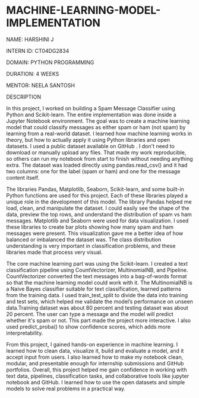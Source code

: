 # MACHINE-LEARNING-MODEL-IMPLEMENTATION   

NAME: HARSHINI J

INTERN ID: CT04DG2834

DOMAIN: PYTHON PROGRAMMING

DURATION: 4 WEEKS

MENTOR: NEELA SANTOSH

DESCRIPTION

In this project, I worked on building a Spam Message Classifier using Python and Scikit-learn. The entire implementation was done inside a Jupyter Notebook environment. The goal was to create a machine learning model that could classify messages as either spam or ham (not spam) by learning from a real-world dataset. I learned how machine learning works in theory, but how to actually apply it using Python libraries and open datasets. I used a public dataset available on GitHub . I don't need to download or manually upload any files. That made my work reproducible, so others can run my notebook from start to finish without needing anything extra. The dataset was loaded directly using pandas.read_csv() and it had two columns: one for the label (spam or ham) and one for the message content itself.

 The libraries Pandas, Matplotlib, Seaborn, Scikit-learn, and some built-in Python functions are used for this project. Each of these libraries played a unique role in the development of this model. The library Pandas helped me load, clean, and manipulate the dataset. I could easily see the shape of the data, preview the top rows, and understand the distribution of spam vs ham messages. Matplotlib and Seaborn were used for data visualization. I used these libraries to create bar plots showing how many spam and ham messages were present. This visualization gave me a better idea of how balanced or imbalanced the dataset was. The class distribution understanding is very important in classification problems, and these libraries made that process very visual.

The core machine learning part was using the Scikit-learn. I created a text classification pipeline using CountVectorizer, MultinomialNB, and Pipeline. CountVectorizer converted the text messages into a bag-of-words format so that the machine learning model could work with it. The MultinomialNB is a Naive Bayes classifier suitable for text classification, learned patterns from the training data. I used train_test_split to divide the data into training and test sets, which helped me validate the model’s performance on unseen data.Training dataset was about 80 percent and testing dataset was about 20 percent. The user can type a message and the model will predict whether it's spam or not. This part made the project more interactive. I also used predict_proba() to show confidence scores, which adds more interpretability.

From this project, I gained hands-on experience in machine learning. I learned how to clean data, visualize it, build and evaluate a model, and it accept input from users. I also learned how to make my notebook clean, modular, and presentable enough for internship submissions and GitHub portfolios. Overall, this project helped me gain confidence in working with text data, pipelines, classification tasks, and collaborative tools like jupyter notebook and GitHub. I learned how to use the open datasets and simple models to solve real problems in a practical way.







